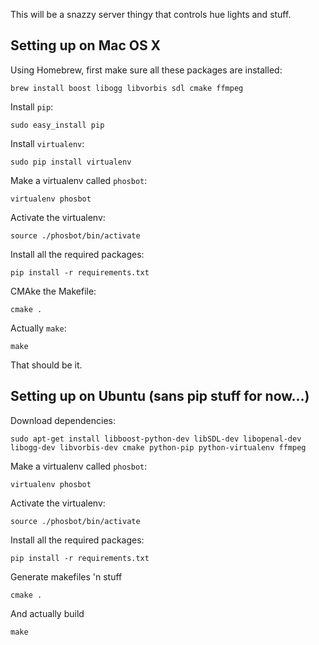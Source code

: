 This will be a snazzy server thingy that controls hue lights and stuff.

## Setting up on Mac OS X

Using Homebrew, first make sure all these packages are installed:

    brew install boost libogg libvorbis sdl cmake ffmpeg

Install `pip`:

    sudo easy_install pip

Install `virtualenv`:

    sudo pip install virtualenv

Make a virtualenv called `phosbot`:

    virtualenv phosbot

Activate the virtualenv:

    source ./phosbot/bin/activate

Install all the required packages:

    pip install -r requirements.txt

CMAke the Makefile:

    cmake .

Actually `make`:

    make

That should be it.

## Setting up on Ubuntu (sans pip stuff for now...)

Download dependencies:

    sudo apt-get install libboost-python-dev libSDL-dev libopenal-dev libogg-dev libvorbis-dev cmake python-pip python-virtualenv ffmpeg

Make a virtualenv called `phosbot`:

    virtualenv phosbot

Activate the virtualenv:

    source ./phosbot/bin/activate

Install all the required packages:

    pip install -r requirements.txt


Generate makefiles 'n stuff

    cmake .

And actually build

    make
